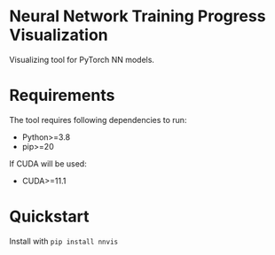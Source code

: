 # Neural Network Training Progress Visualization

Visualizing tool for PyTorch NN models.

# Requirements
The tool requires following dependencies to run:
- Python>=3.8
- pip>=20

If CUDA will be used:
- CUDA>=11.1

# Quickstart
Install with 
```pip install nnvis```
